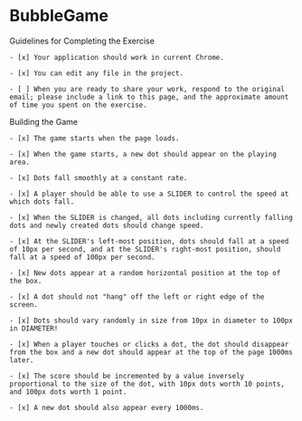 # BubbleGame

Guidelines for Completing the Exercise

    - [x] Your application should work in current Chrome.

    - [x] You can edit any file in the project.

    - [ ] When you are ready to share your work, respond to the original email; please include a link to this page, and the approximate amount of time you spent on the exercise.

Building the Game

    - [x] The game starts when the page loads.

    - [x] When the game starts, a new dot should appear on the playing area.

    - [x] Dots fall smoothly at a constant rate.
    
    - [x] A player should be able to use a SLIDER to control the speed at which dots fall. 

    - [x] When the SLIDER is changed, all dots including currently falling dots and newly created dots should change speed.

    - [x] At the SLIDER's left-most position, dots should fall at a speed of 10px per second, and at the SLIDER's right-most position, should fall at a speed of 100px per second.

    - [x] New dots appear at a random horizontal position at the top of the box.

    - [x] A dot should not "hang" off the left or right edge of the screen.

    - [x] Dots should vary randomly in size from 10px in diameter to 100px in DIAMETER!

    - [x] When a player touches or clicks a dot, the dot should disappear from the box and a new dot should appear at the top of the page 1000ms later.
    
    - [x] The score should be incremented by a value inversely proportional to the size of the dot, with 10px dots worth 10 points, and 100px dots worth 1 point.

    - [x] A new dot should also appear every 1000ms.